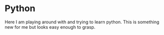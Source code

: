 # Python

Here I am playing around with and trying to learn python. This is something new for me but looks easy enough to grasp.
